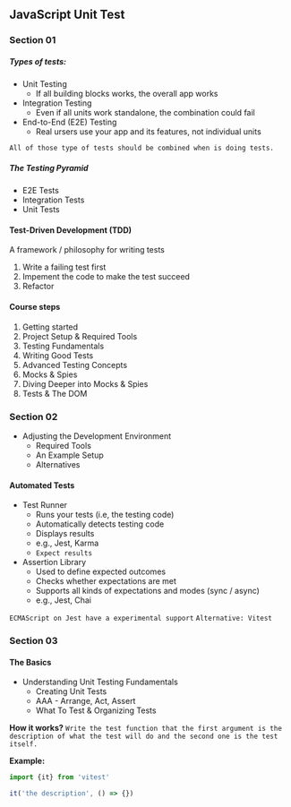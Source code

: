 ## JavaScript Unit Test

### Section 01

##### Types of tests:
- Unit Testing 
  - If all building blocks works, the overall app works
- Integration Testing
  - Even if all units work standalone, the combination could fail
- End-to-End (E2E) Testing
  - Real ursers use your app and its features, not individual units

`All of those type of tests should be combined when is doing tests.`

##### The Testing Pyramid

- E2E Tests
- Integration Tests
- Unit Tests

#### Test-Driven Development (TDD)

A framework / philosophy for writing tests

1. Write a failing test first
2. Impement the code to make the test succeed
3. Refactor

#### Course steps
1. Getting started
2. Project Setup & Required Tools
3. Testing Fundamentals
4. Writing Good Tests
5. Advanced Testing Concepts
6. Mocks & Spies
7. Diving Deeper into Mocks & Spies
8. Tests & The DOM

### Section 02
- Adjusting the Development Environment
  - Required Tools
  - An Example Setup
  - Alternatives

#### Automated Tests
- Test Runner
  - Runs your tests (i.e, the testing code)
  - Automatically detects testing code
  - Displays results
  - e.g., Jest, Karma
  - `Expect results`
- Assertion Library
  - Used to define expected outcomes
  - Checks whether expectations are met
  - Supports all kinds of expectations and modes (sync / async)
  - e.g., Jest, Chai

`ECMAScript on Jest have a experimental support`
`Alternative: Vitest`

### Section 03

#### The Basics
- Understanding Unit Testing Fundamentals
  - Creating Unit Tests
  - AAA - Arrange, Act, Assert
  - What To Test & Organizing Tests

**How it works?**
`Write the test function that the first argument is the description of what the test will do and the second one is the test itself.`

**Example:**
```javascript
import {it} from 'vitest'

it('the description', () => {})

```